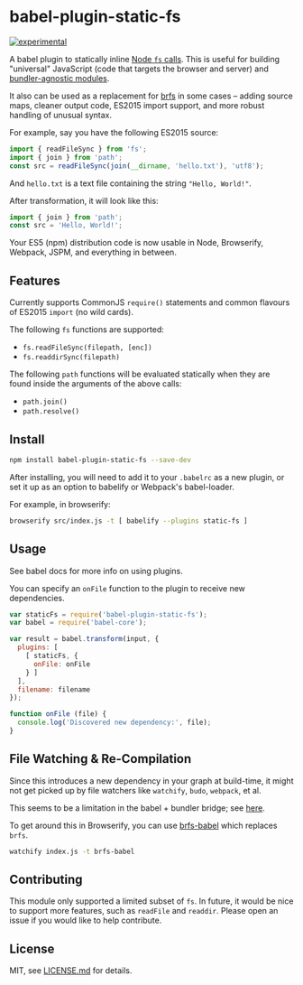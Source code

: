 # babel-plugin-static-fs

[![experimental](http://badges.github.io/stability-badges/dist/experimental.svg)](http://github.com/badges/stability-badges)

A babel plugin to statically inline [Node `fs` calls](https://nodejs.org/api/fs.html). This is useful for building "universal" JavaScript (code that targets the browser and server) and [bundler-agnostic modules](https://gist.github.com/mattdesl/aaf759da84cc44c22305).

It also can be used as a replacement for [brfs](https://github.com/substack/brfs) in some cases – adding source maps, cleaner output code, ES2015 import support, and more robust handling of unusual syntax.

For example, say you have the following ES2015 source:

```js
import { readFileSync } from 'fs';
import { join } from 'path';
const src = readFileSync(join(__dirname, 'hello.txt'), 'utf8');
```

And `hello.txt` is a text file containing the string `"Hello, World!"`.

After transformation, it will look like this:

```js
import { join } from 'path';
const src = 'Hello, World!';
```

Your ES5 (npm) distribution code is now usable in Node, Browserify, Webpack, JSPM, and everything in between.

## Features

Currently supports CommonJS `require()` statements and common flavours of ES2015 `import` (no wild cards).

The following `fs` functions are supported:

- `fs.readFileSync(filepath, [enc])`
- `fs.readdirSync(filepath)`

The following `path` functions will be evaluated statically when they are found inside the arguments of the above calls:

- `path.join()`
- `path.resolve()`

## Install

```sh
npm install babel-plugin-static-fs --save-dev
```

After installing, you will need to add it to your `.babelrc` as a new plugin, or set it up as an option to babelify or Webpack's babel-loader.

For example, in browserify:

```sh
browserify src/index.js -t [ babelify --plugins static-fs ]
```

## Usage

See babel docs for more info on using plugins.

You can specify an `onFile` function to the plugin to receive new dependencies.

```js
var staticFs = require('babel-plugin-static-fs');
var babel = require('babel-core');

var result = babel.transform(input, {
  plugins: [
    [ staticFs, {
      onFile: onFile
    } ]
  ],
  filename: filename
});

function onFile (file) {
  console.log('Discovered new dependency:', file);
}
```

## File Watching & Re-Compilation

Since this introduces a new dependency in your graph at build-time, it might not get picked up by file watchers like `watchify`, `budo`, `webpack`, et al.

This seems to be a limitation in the babel + bundler bridge; see [here](https://github.com/babel/babelify/issues/173).

To get around this in Browserify, you can use [brfs-babel](https://www.npmjs.com/package/babel-brfs) which replaces `brfs`.

```sh
watchify index.js -t brfs-babel
```

## Contributing

This module only supported a limited subset of `fs`. In future, it would be nice to support more features, such as `readFile` and `readdir`. Please open an issue if you would like to help contribute.

## License

MIT, see [LICENSE.md](http://github.com/Jam3/babel-plugin-static-fs/blob/master/LICENSE.md) for details.
